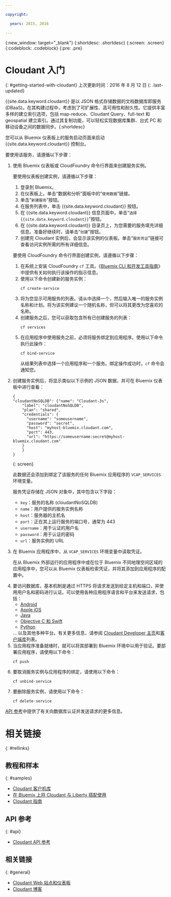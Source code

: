 ```yaml
---

copyright:

  years: 2015, 2016

---
```


{:new_window: target="_blank"}
{:shortdesc: .shortdesc}
{:screen: .screen}
{:codeblock: .codeblock}
{:pre: .pre}

# Cloudant 入门
{: #getting-started-with-cloudant}
上次更新时间：2016 年 8 月 12 日
{: .last-updated}

{{site.data.keyword.cloudant}} 是以 JSON 格式存储数据的文档数据库即服务 (DBaaS)。在其构建过程中，考虑到了可扩展性、高可用性和耐久性。它提供丰富多样的建立索引选项，包括 map-reduce、Cloudant Query、full-text 和 geospatial 建立索引。通过其复制功能，可以轻松实现数据库集群、台式 PC 和移动设备之间的数据同步。{:shortdesc}

您可以从 Bluemix 仪表板上的服务启动页面来启动 {{site.data.keyword.cloudant}} 控制台。

要使用该服务，请遵循以下步骤：
<ol>
<li>使用 Bluemix 仪表板或 CloudFoundry 命令行界面来创建服务实例。<p>要使用仪表板创建实例，请遵循以下步骤：<ol>
<li>登录到 Bluemix。</li>
<li>在仪表板上，单击“数据和分析”面板中的“<code>使用数据</code>”链接。</li>
<li>单击“<code>新建服务</code>”按钮。</li>
<li>在服务列表中，单击 {{site.data.keyword.cloudant}} 按钮。</li>
<li>在 {{site.data.keyword.cloudant}} 信息页面中，单击“<code>选择 {{site.data.keyword.cloudant}}</code>”按钮。</li>
<li>在 {{site.data.keyword.cloudant}} 目录页上，为您需要的服务填充详细信息。准备好继续时，请单击“<code>创建</code>”按钮。</li>
<li>创建完 Cloudant 实例后，会显示该实例的仪表板。单击“<code>服务凭证</code>”链接可查看访问实例所需的所有详细信息。</li>
</ol>
</p>
<p>要使用 CloudFoundry 命令行界面创建实例，请遵循以下步骤：<ol>
<li>在系统上安装 CloudFoundry <code>cf</code> 工具。《<a href="https://console.ng.bluemix.net/docs/cli/index.html">Bluemix CLI 和开发工具指南</a>》中提供有关如何执行该操作的指示信息。</li>
<li>使用以下命令创建新的服务实例：<br/>
<pre><code>cf create-service</code></pre></li>
<li>将为您显示可用服务的列表。请从中选择一个，然后输入唯一的服务实例名称和计划。将为该实例建议一个随机名称，但可以将其更改为您喜欢的名称。</li>
<li>创建服务之后，您可以获取包含所有已创建服务的列表：<br/>
<pre><code>cf services</code></pre></li>
<li>在应用程序中使用服务之前，必须将服务绑定到应用程序。使用以下命令执行此操作：<br/>
<pre><code>cf bind-service</code></pre>
从结果列表中选择一个应用程序和一个服务。绑定操作成功时，<code>cf</code> 命令会通知您。</li>
</ol>
</p>
</li>
<li><p>创建服务实例后，将显示类似以下示例的 JSON 数据，并可在 Bluemix 仪表板中进行查看：<br/><pre><code>{
"cloudantNoSQLDB": {"name": "Cloudant-3s",
    "label": "cloudantNoSQLDB",
    "plan": "shared",
    "credentials": {
      "username": "someusername",
      "password": "secret",
      "host": "myhost-bluemix.cloudant.com",
      "port": 443,
      "url": "https://someusername:secret@myhost-bluemix.cloudant.com"
    }
    }
}</code></pre></p>
{: screen}
<p>此数据还会添加到绑定了该服务的任何 Bluemix 应用程序的 <code>VCAP_SERVICES</code> 环境变量。</p>
<p>服务凭证存储在 JSON 对象中，其中包含以下字段：<ul>
<li><code>key</code>：服务的名称 (cloudantNoSQLDB)</li>
<li><code>name</code>：用户提供的服务实例名称</li>
<li><code>host</code>：服务器的主机名</li>
<li><code>port</code>：正在其上运行服务的端口号，通常为 443</li>
<li><code>username</code>：用于认证的用户名</li>
<li><code>password</code>：用于认证的密码</li>
<li><code>url</code>：服务实例的 URL</li>
</ul></li>
<li><p>在 Bluemix 应用程序中，从 <code>VCAP_SERVICES</code> 环境变量中读取凭证。</p>
<p>在从 Bluemix 外部运行的应用程序中或在位于 Bluemix 不同地理空间区域的应用程序中，您可以从 Bluemix 仪表板检索凭证，并将其添加到应用程序的配置中。</p>
</li>
<li>要访问数据库，基本机制是通过 HTTPS 将请求发送到给定主机和端口，并使用用户名和密码进行认证。可以使用各种应用程序语言和平台来发送请求，包括：<ul>
<li><a href="https://github.com/cloudant/sync-android">Android</a></li>
<li><a href="https://github.com/cloudant/CDTDatastore">Apple iOS</a></li>
<li><a href="https://github.com/cloudant/java-cloudant">Java</a></li>
<li><a href="https://github.com/cloudant/objective-cloudant">Objective C 和 Swift</a></li>
<li><a href="https://github.com/cloudant/python-cloudant">Python</a></li>
</ul>
... 以及其他多种平台。有关更多信息，请参阅 <a href="https://cloudant.com/for-developers/">Cloudant Developer 主页</a>和<a href="http://docs.cloudant.com/libraries.html">客户端库</a>列表。</li>
<li>当应用程序准备就绪时，就可以将其部署到 Bluemix 环境中以用于验证。要部署应用程序，请使用以下命令：<br/>
<pre><code>cf push</code></pre></li>
<li>要取消服务实例与应用程序的绑定，请使用以下命令：<br/>
<pre><code>cf unbind-service</code></pre></li>
<li>要删除服务实例，请使用以下命令：<br/>
<pre><code>cf delete-service</code></pre></li>
</ol>

[API 参考](https://docs.cloudant.com/api.html)中提供了有关向数据库认证并发送请求的更多信息。

# 相关链接
{: #rellinks}

## 教程和样本
{: #samples}

* [Cloudant 客户机库](https://docs.cloudant.com/libraries.html)
* [在 Bluemix 上将 Cloudant 与 Liberty 搭配使用](https://developer.ibm.com/bluemix/2014/07/08/cloudant_on_bluemix/)
* [Cloudant 指南](https://docs.cloudant.com/guides.html)

## API 参考
{: #api}

* [Cloudant API 参考](https://docs.cloudant.com/api.html)

## 相关链接
{: #general}

* [Cloudant Web 站点和仪表板](https://cloudant.com/)
* [Cloudant 博客](https://cloudant.com/blog)
